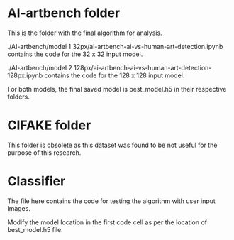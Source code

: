 # AI-artbench folder
 This is the folder with the final algorithm for analysis.
 
 ./AI-artbench/model 1 32px/ai-artbench-ai-vs-human-art-detection.ipynb contains the code for the 32 x 32 input model.
 
 ./AI-artbench/model 2 128px/ai-artbench-ai-vs-human-art-detection-128px.ipynb contains the code for the 128 x 128 input model.

 For both models, the final saved model is best_model.h5 in their respective folders.

 # CIFAKE folder

 This folder is obsolete as this dataset was found to be not useful for the purpose of this research.

 # Classifier
 
The file here contains the code for testing the algorithm with user input images.

Modify the model location in the first code cell as per the location of best_model.h5 file.

